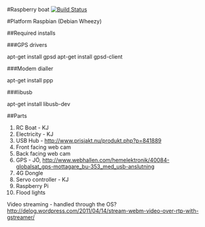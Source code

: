 #Raspberry boat
[![Build Status](https://secure.travis-ci.org/JohanObrink/RaspberryBoat.png?branch=master)](http://travis-ci.org/JohanObrink/RaspberryBoat)

#Platform
Raspbian (Debian Wheezy)

##Required installs

###GPS drivers

  apt-get install gpsd
  apt-get install gpsd-client

###Modem dialler

  apt-get install ppp

###libusb

  apt-get install libusb-dev


##Parts

1. RC Boat - KJ
2. Electricity - KJ
3. USB Hub - http://www.prisjakt.nu/produkt.php?p=841889
4. Front facing web cam
5. Back facing web cam
6. GPS - JÖ, http://www.webhallen.com/hemelektronik/40084-globalsat_gps-mottagare_bu-353_med_usb-anslutning
7. 4G Dongle
8. Servo controller - KJ
9. Raspberry Pi
10. Flood lights

Video streaming - handled through the OS?
http://delog.wordpress.com/2011/04/14/stream-webm-video-over-rtp-with-gstreamer/